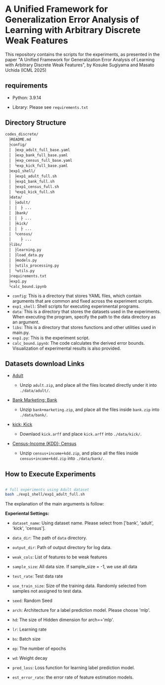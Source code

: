 # A Unified Framework for Generalization Error Analysis of Learning with Arbitrary Discrete Weak Features

This repository contains the scripts for the experiments, as presented in the paper "A Unified Framework for Generalization Error Analysis of Learning with Arbitrary Discrete Weak Features", by Kosuke Sugiyama and Masato Uchida (ICML 2025)
 
## requirements

* Python: 3.9.14

* Library: Please see `requirements.txt`


## Directory Structure

```
codes_discrete/
　├README.md
　├config/
　│　├exp_adult_full_base.yaml
　│　├exp_bank_full_base.yaml
　│　├exp_census_full_base.yaml
　│　└exp_kick_full_base.yaml
　├exp1_shell/
　│　├exp1_adult_full.sh
　│　├exp1_bank_full.sh
　│　├exp1_census_full.sh
　│　└exp1_kick_full.sh
　├data/
　│　├adult/
　│　│　├ ...
　│　├bank/
　│　│　├ ...
　│　├kick/
　│　│　├ ...
　│　└census/
　│　 　├ ...
　├libs/
　│　├learning.py
　│　├load_data.py
　│　├models.py
　│　├utils_processing.py
　│　└utils.py
　├requirements.txt
　├exp1.py
　└calc_bound.ipynb
```

* `config`: This is a directory that stores YAML files, which contain arguments that are common and fixed across the experiment scripts.
* `exp1_shell`: Shell scripts for executing experimental programs.
* `data`: This is a directory that stores the datasets used in the experiments. When executing the program, specify the path to the data directory as an argument.
* `libs`: This is a directory that stores functions and other utilities used in main.py.
* `exp1.py`: This is the experiment script.
* `calc_bound.ipynb`: The code calculates the derived error bounds. Visualization of experimental results is also provided.



## Datasets download Links

* [Adult](https://archive.ics.uci.edu/dataset/2/adult)

    * Unzip `adult.zip`, and place all the files located directly under it into `./data/adult/`.

* [Bank Marketing; Bank](https://archive.ics.uci.edu/dataset/222/bank+marketing)

    * Unzip `bank+marketing.zip`, and place all the files inside `bank.zip` into `./data/bank/`.

* [kick; Kick](https://openml.org/search?type=data&sort=qualities.NumberOfInstances&status=active&format=ARFF&id=41162)
    * Downlaod `kick.arff` and place `kick.arff` into `./data/kick/`.

* [Census-Income (KDD); Census](https://archive.ics.uci.edu/dataset/117/census+income+kdd)
    * Unzip `census+income+kdd.zip`, and place all the files inside `census+income+kdd.zip` into `./data/bank/`.


## How to Execute Experiments

```bash

# full experiments using Adult dataset 
bash ./exp1_shell/exp1_adult_full.sh

```

The explanation of the main arguments is follow:

**Experiental Settings:**

* `dataset_name`: Using dataset name. Please select from ['bank', 'adult', 'kick', 'census'].

* `data_dir`: The path of `data` directory.

* `output_dir`: Path of output directory for log data. 

* `weak_cols`: List of features to be weak features

* `sample_size`: All data size. If sample_size = -1, we use all data

* `test_rate`: Test data rate

* `use_train_size`: Size of the training data. Randomly selected from samples not assigned to test data.

* `seed`: Random Seed

* `arch`: Architecture for a label prediction model. Please choose 'mlp'.

* `hd`: The size of Hidden dimension for arch=='mlp'.

* `lr`: Learning rate

* `bs`: Batch size

* `ep`: The number of epochs

* `wd`: Weight decay

* `pred_loss`: Loss function for learning label prediction model.

* `est_error_rate`: the error rate of feature estimation models.
